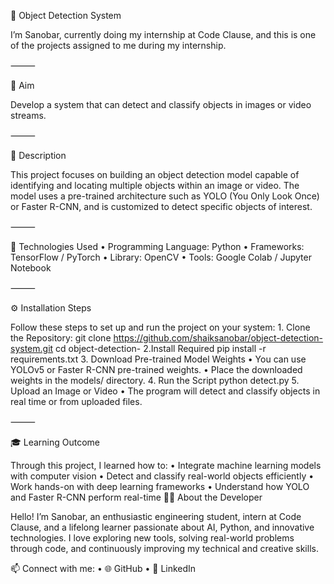 🧠 Object Detection System

I’m Sanobar, currently doing my internship at Code Clause, and this is one of the projects assigned to me during my internship.

⸻

🎯 Aim

Develop a system that can detect and classify objects in images or video streams.

⸻

📄 Description

This project focuses on building an object detection model capable of identifying and locating multiple objects within an image or video.
The model uses a pre-trained architecture such as YOLO (You Only Look Once) or Faster R-CNN, and is customized to detect specific objects of interest.

⸻

🧰 Technologies Used
	•	Programming Language: Python
	•	Frameworks: TensorFlow / PyTorch
	•	Library: OpenCV
	•	Tools: Google Colab / Jupyter Notebook

⸻

⚙️ Installation Steps

Follow these steps to set up and run the project on your system:
	1.	Clone the Repository:
    git clone https://github.com/shaiksanobar/object-detection-system.git
    cd object-detection-
    2.Install Required pip install -r requirements.txt
3.	Download Pre-trained Model Weights
	•	You can use YOLOv5 or Faster R-CNN pre-trained weights.
	•	Place the downloaded weights in the models/ directory.
4.	Run the Script
python detect.py
5.	Upload an Image or Video
	•	The program will detect and classify objects in real time or from uploaded files.

⸻

🎓 Learning Outcome

Through this project, I learned how to:
	•	Integrate machine learning models with computer vision
	•	Detect and classify real-world objects efficiently
	•	Work hands-on with deep learning frameworks
	•	Understand how YOLO and Faster R-CNN perform real-time 
👩‍💻 About the Developer

Hello! I’m Sanobar, an enthusiastic engineering student, intern at Code Clause, and a lifelong learner passionate about AI, Python, and innovative technologies.
I love exploring new tools, solving real-world problems through code, and continuously improving my technical and creative skills.

📫 Connect with me:
	•	🌐 GitHub
	•	💼 LinkedIn











